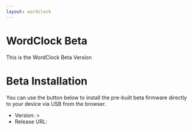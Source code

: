 ```yaml
---
layout: wordclock
---
```


# WordClock Beta

This is the WordClock Beta Version

# Beta Installation

You can use the button below to install the pre-built beta firmware directly to your device via USB from the browser.

 <esp-web-install-button id='esp-button' manifest="./beta-firmware/wordclock.manifest.json"></esp-web-install-button>

<ul>
    <li>Version: <span id="release_version"></span>></li>
    <li>Release URL: <a href=""></a></li>
</ul>

<p id="release_summary"></p>